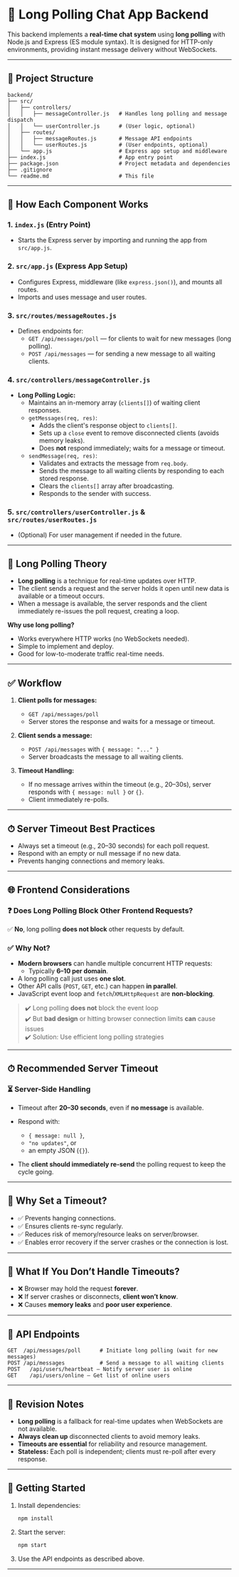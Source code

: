 # 📡 Long Polling Chat App Backend

This backend implements a **real-time chat system** using **long polling** with Node.js and Express (ES module syntax). It is designed for HTTP-only environments, providing instant message delivery without WebSockets.

---

## 📂 Project Structure

```
backend/
├── src/
│   ├── controllers/
│   │   ├── messageController.js   # Handles long polling and message dispatch
│   │   └── userController.js      # (User logic, optional)
│   ├── routes/
│   │   ├── messageRoutes.js       # Message API endpoints
│   │   └── userRoutes.js          # (User endpoints, optional)
│   └── app.js                     # Express app setup and middleware
├── index.js                       # App entry point
├── package.json                   # Project metadata and dependencies
├── .gitignore
└── readme.md                      # This file
```

---

## 🧠 How Each Component Works

### 1. `index.js` (Entry Point)
- Starts the Express server by importing and running the app from `src/app.js`.

### 2. `src/app.js` (Express App Setup)
- Configures Express, middleware (like `express.json()`), and mounts all routes.
- Imports and uses message and user routes.

### 3. `src/routes/messageRoutes.js`
- Defines endpoints for:
  - `GET /api/messages/poll` — for clients to wait for new messages (long polling).
  - `POST /api/messages` — for sending a new message to all waiting clients.

### 4. `src/controllers/messageController.js`
- **Long Polling Logic:**
  - Maintains an in-memory array (`clients[]`) of waiting client responses.
  - `getMessages(req, res)`:
    - Adds the client's response object to `clients[]`.
    - Sets up a `close` event to remove disconnected clients (avoids memory leaks).
    - Does **not** respond immediately; waits for a message or timeout.
  - `sendMessage(req, res)`:
    - Validates and extracts the message from `req.body`.
    - Sends the message to all waiting clients by responding to each stored response.
    - Clears the `clients[]` array after broadcasting.
    - Responds to the sender with success.

### 5. `src/controllers/userController.js` & `src/routes/userRoutes.js`
- (Optional) For user management if needed in the future.

---

## 📝 Long Polling Theory

- **Long polling** is a technique for real-time updates over HTTP.
- The client sends a request and the server holds it open until new data is available or a timeout occurs.
- When a message is available, the server responds and the client immediately re-issues the poll request, creating a loop.

**Why use long polling?**
- Works everywhere HTTP works (no WebSockets needed).
- Simple to implement and deploy.
- Good for low-to-moderate traffic real-time needs.

---

## ✅ Workflow

1. **Client polls for messages:**
   - `GET /api/messages/poll`
   - Server stores the response and waits for a message or timeout.

2. **Client sends a message:**
   - `POST /api/messages` with `{ message: "..." }`
   - Server broadcasts the message to all waiting clients.

3. **Timeout Handling:**
   - If no message arrives within the timeout (e.g., 20–30s), server responds with `{ message: null }` or `{}`.
   - Client immediately re-polls.

---

## ⏱ Server Timeout Best Practices

- Always set a timeout (e.g., 20–30 seconds) for each poll request.
- Respond with an empty or null message if no new data.
- Prevents hanging connections and memory leaks.

---

## 🌐 Frontend Considerations

### ❓ Does Long Polling Block Other Frontend Requests?

✅ **No**, long polling **does not block** other requests by default.

### ✅ Why Not?

- **Modern browsers** can handle multiple concurrent HTTP requests:
  - Typically **6–10 per domain**.
- A long polling call just uses **one slot**.
- Other API calls (`POST`, `GET`, etc.) can happen **in parallel**.
- JavaScript event loop and `fetch`/`XMLHttpRequest` are **non-blocking**.

> ✔️ Long polling **does not** block the event loop  
> ✔️ But **bad design** or hitting browser connection limits **can** cause issues  
> ✔️ Solution: Use efficient long polling strategies

---

## ⏱ Recommended Server Timeout

### ⏳ Server-Side Handling

- Timeout after **20–30 seconds**, even if **no message** is available.
- Respond with:
  - `{ message: null }`,  
  - `"no updates"`, or  
  - an empty JSON (`{}`).

- The **client should immediately re-send** the polling request to keep the cycle going.

---

## 🔁 Why Set a Timeout?

- ✅ Prevents hanging connections.
- ✅ Ensures clients re-sync regularly.
- ✅ Reduces risk of memory/resource leaks on server/browser.
- ✅ Enables error recovery if the server crashes or the connection is lost.

---

## 🚫 What If You Don’t Handle Timeouts?

- ❌ Browser may hold the request **forever**.
- ❌ If server crashes or disconnects, **client won’t know**.
- ❌ Causes **memory leaks** and **poor user experience**.

---

## 💬 API Endpoints

```http
GET  /api/messages/poll      # Initiate long polling (wait for new messages)
POST /api/messages           # Send a message to all waiting clients
POST   /api/users/heartbeat — Notify server user is online
GET    /api/users/online — Get list of online users
```

---

## 🚩 Revision Notes

- **Long polling** is a fallback for real-time updates when WebSockets are not available.
- **Always clean up** disconnected clients to avoid memory leaks.
- **Timeouts are essential** for reliability and resource management.
- **Stateless:** Each poll is independent; clients must re-poll after every response.

---

## 🚀 Getting Started

1. Install dependencies:
   ```sh
   npm install
   ```
2. Start the server:
   ```sh
   npm start
   ```
3. Use the API endpoints as described above.

---
